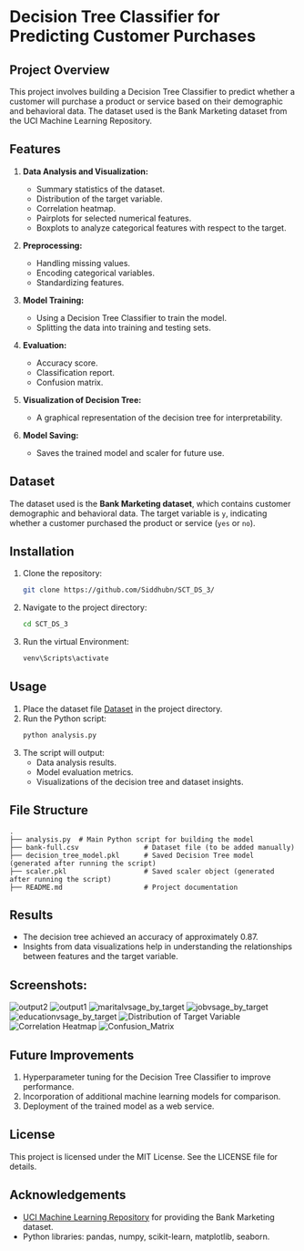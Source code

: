 # Decision Tree Classifier for Predicting Customer Purchases

## Project Overview
This project involves building a Decision Tree Classifier to predict whether a customer will purchase a product or service based on their demographic and behavioral data. The dataset used is the Bank Marketing dataset from the UCI Machine Learning Repository.

## Features
1. **Data Analysis and Visualization:**
   - Summary statistics of the dataset.
   - Distribution of the target variable.
   - Correlation heatmap.
   - Pairplots for selected numerical features.
   - Boxplots to analyze categorical features with respect to the target.

2. **Preprocessing:**
   - Handling missing values.
   - Encoding categorical variables.
   - Standardizing features.

3. **Model Training:**
   - Using a Decision Tree Classifier to train the model.
   - Splitting the data into training and testing sets.

4. **Evaluation:**
   - Accuracy score.
   - Classification report.
   - Confusion matrix.

5. **Visualization of Decision Tree:**
   - A graphical representation of the decision tree for interpretability.

6. **Model Saving:**
   - Saves the trained model and scaler for future use.

## Dataset
The dataset used is the **Bank Marketing dataset**, which contains customer demographic and behavioral data. The target variable is `y`, indicating whether a customer purchased the product or service (`yes` or `no`).

## Installation
1. Clone the repository:
   ```bash
   git clone https://github.com/Siddhubn/SCT_DS_3/
   ```
2. Navigate to the project directory:
   ```bash
   cd SCT_DS_3
   ```
3. Run the virtual Environment:
   ```bash
   venv\Scripts\activate
   ```

## Usage
1. Place the dataset file [Dataset](bank-full.csv) in the project directory.
2. Run the Python script:
   ```bash
   python analysis.py
   ```
3. The script will output:
   - Data analysis results.
   - Model evaluation metrics.
   - Visualizations of the decision tree and dataset insights.

## File Structure
```
.
├── analysis.py  # Main Python script for building the model
├── bank-full.csv                # Dataset file (to be added manually)
├── decision_tree_model.pkl      # Saved Decision Tree model (generated after running the script)
├── scaler.pkl                   # Saved scaler object (generated after running the script)
├── README.md                    # Project documentation
```

## Results
- The decision tree achieved an accuracy of approximately 0.87.
- Insights from data visualizations help in understanding the relationships between features and the target variable.

## Screenshots:
![output2](snapshots/output2.jpg)
![output1](snapshots/output1.jpg)
![maritalvsage_by_target](snapshots/maritalvsage_by_target.png)
![jobvsage_by_target](snapshots/jobvsage_by_target.png)
![educationvsage_by_target](snapshots/educationvsage_by_target.png)
![Distribution of Target Variable](snapshots/Distribution_of_Target_Variable.png)
![Correlation Heatmap](snapshots/Correlation_Heatmap.png)
![Confusion_Matrix](snapshots/Confusion_Matrix.png)


## Future Improvements
1. Hyperparameter tuning for the Decision Tree Classifier to improve performance.
2. Incorporation of additional machine learning models for comparison.
3. Deployment of the trained model as a web service.

## License
This project is licensed under the MIT License. See the LICENSE file for details.

## Acknowledgements
- [UCI Machine Learning Repository](https://archive.ics.uci.edu/ml/index.php) for providing the Bank Marketing dataset.
- Python libraries: pandas, numpy, scikit-learn, matplotlib, seaborn.

